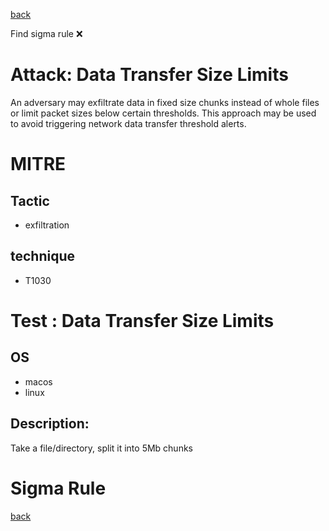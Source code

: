 
[back](../index.md)

Find sigma rule :x: 

# Attack: Data Transfer Size Limits 

An adversary may exfiltrate data in fixed size chunks instead of whole files or limit packet sizes below certain thresholds. This approach may be used to avoid triggering network data transfer threshold alerts.

# MITRE
## Tactic
  - exfiltration


## technique
  - T1030


# Test : Data Transfer Size Limits
## OS
  - macos
  - linux


## Description:
Take a file/directory, split it into 5Mb chunks


# Sigma Rule


[back](../index.md)
